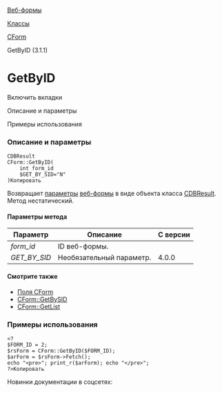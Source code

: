 [Веб-формы](/api_help/form/index.php)

[Классы](/api_help/form/classes/index.php)

[CForm](/api_help/form/classes/cform/index.php)

GetByID (3.1.1)

GetByID
=======

Включить вкладки

Описание и параметры

Примеры использования

### Описание и параметры

```
CDBResult
CForm::GetByID(
	int form_id
	$GET_BY_SID="N"
)Копировать
```

Возвращает [параметры](/api_help/form/classes/cform/index.php) [веб-формы](/api_help/form/terms.php#form) в виде объекта класса [CDBResult](/api_help/main/reference/cdbresult/index.php). Метод нестатический.

#### Параметры метода

| Параметр | Описание | С версии |
| --- | --- | --- |
| *form\_id* | ID веб-формы. |  |
| *GET\_BY\_SID* | Необязательный параметр. | 4.0.0 |

#### Смотрите также

* [Поля CForm](/api_help/form/classes/cform/index.php)
* [CForm::GetBySID](/api_help/form/classes/cform/getbysid.php)
* [CForm::GetList](/api_help/form/classes/cform/getlist.php)

### Примеры использования

```
<?
$FORM_ID = 2;
$rsForm = CForm::GetByID($FORM_ID);
$arForm = $rsForm->Fetch();
echo "<pre>"; print_r($arForm); echo "</pre>";
?>Копировать
```

Новинки документации в соцсетях: